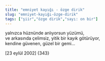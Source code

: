 ```yaml
---
title: "emniyet kayığı - özge dirik"
slug: "emniyet-kayığı-özge-dirik"
tags: ["şiir","özge dirik","sayı: on bir"]
---
```


yalnızca hüznünde anlıyorsun yüzümü,\
ve arkasında çelimsiz, yitik bir kayık götürüyor,\
kendine güvenen, güzel bir gemi...

\[23 eylül 2002\] {343}

